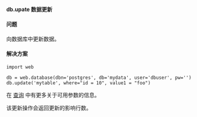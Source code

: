  

#### db.upate 数据更新




#### 问题



向数据库中更新数据。




#### 解决方案




```
import web

db = web.database(dbn='postgres', db='mydata', user='dbuser', pw='')
db.update('mytable', where="id = 10", value1 = "foo")

```


在 [查询](http://webpy.org/cookbook/select/zh-cn) 中有更多关于可用参数的信息。



该更新操作会返回更新的影响行数。





 
 


